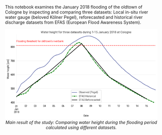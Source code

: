 This notebook examines the January 2018 flooding of the oldtown of Cologne by inspecting and comparing three datasets: Local in-situ river water gauge (beloved Kölner Pegel), reforecasted and historical river discharge datasets from EFAS (European Flood Awareness System).
<p align="center">
  <img src="images/Jan18Flood_mainresult.png" width="800">
  <br>
  <em>Main result of the study: Comparing water height during the flooding period calculated using different datasets.</em>
</p>
